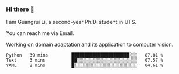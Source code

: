 ### Hi there 👋

<!--
**Solacex/Solacex** is a ✨ _special_ ✨ repository because its `README.md` (this file) appears on your GitHub profile.

Here are some ideas to get you started:

- 🔭 I’m currently working on ...
- 🌱 I’m currently learning ...
- 👯 I’m looking to collaborate on ...
- 🤔 I’m looking for help with ...
- 💬 Ask me about ...
- 📫 How to reach me: ...
- 😄 Pronouns: ...
- ⚡ Fun fact: ...
-->
I am Guangrui Li, a second-year Ph.D. student in UTS.

You can reach me via Email.

Working on domain adaptation and its application to computer vision. 
<!--START_SECTION:waka-->
```text
Python   39 mins         ██████████████████████░░░   87.81 % 
Text     3 mins          ██░░░░░░░░░░░░░░░░░░░░░░░   07.57 % 
YAML     2 mins          █░░░░░░░░░░░░░░░░░░░░░░░░   04.61 % 
```
<!--END_SECTION:waka-->
